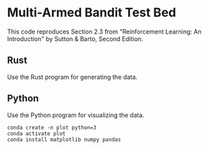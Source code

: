 # Multi-Armed Bandit Test Bed

This code reproduces Section 2.3 from "Reinforcement Learning: An Introduction" by Sutton & Barto, Second Edition.

## Rust

Use the Rust program for generating the data.

## Python

Use the Python program for visualizing the data.

```
conda create -n plot python=3
conda activate plot
conda install matplotlib numpy pandas
```
